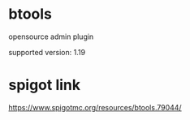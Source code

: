 # btools
opensource admin plugin

supported version: 1.19

# spigot link
https://www.spigotmc.org/resources/btools.79044/
